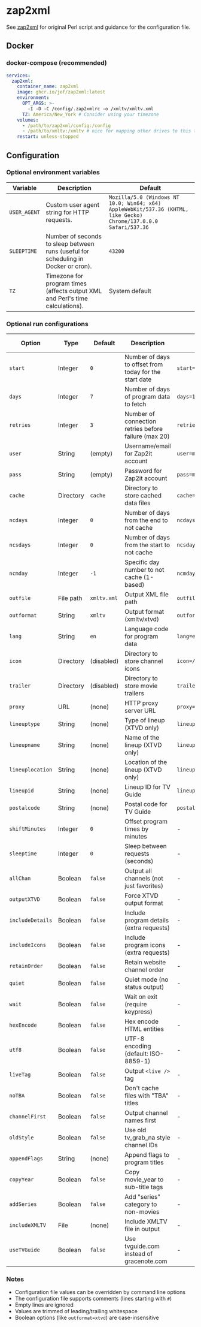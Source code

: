 # zap2xml

See [zap2xml](https://web.archive.org/web/20200426004001/zap2xml.awardspace.info/) for original Perl script and guidance for the configuration file.

## Docker

### docker-compose (recommended)

```yaml
services:
  zap2xml:
    container_name: zap2xml
    image: ghcr.io/jef/zap2xml:latest
    environment:
      OPT_ARGS: >-
        -I -D -C /config/.zap2xmlrc -o /xmltv/xmltv.xml
      TZ: America/New_York # Consider using your timezone
    volumes:
      - /path/to/zap2xml/config:/config
      - /path/to/xmltv:/xmltv # nice for mapping other drives to this that may use xmltv.xml
    restart: unless-stopped
```

## Configuration

### Optional environment variables

| Variable     | Description                                                                        | Default                                                                                                           |
| ------------ | ---------------------------------------------------------------------------------- | ----------------------------------------------------------------------------------------------------------------- |
| `USER_AGENT` | Custom user agent string for HTTP requests.                                        | `Mozilla/5.0 (Windows NT 10.0; Win64; x64) AppleWebKit/537.36 (KHTML, like Gecko) Chrome/137.0.0.0 Safari/537.36` |
| `SLEEPTIME`  | Number of seconds to sleep between runs (useful for scheduling in Docker or cron). | `43200`                                                                                                           |
| `TZ`         | Timezone for program times (affects output XML and Perl's time calculations).      | System default                                                                                                    |

### Optional run configurations

| Option           | Type      | Default     | Description                                            | Config File                   | Command Line |
| ---------------- | --------- | ----------- | ------------------------------------------------------ | ----------------------------- | ------------ |
| `start`          | Integer   | `0`         | Number of days to offset from today for the start date | `start=1`                     | `-s`         |
| `days`           | Integer   | `7`         | Number of days of program data to fetch                | `days=14`                     | `-d`         |
| `retries`        | Integer   | `3`         | Number of connection retries before failure (max 20)   | `retries=5`                   | `-r`         |
| `user`           | String    | (empty)     | Username/email for Zap2it account                      | `user=myemail@example.com`    | `-u`         |
| `pass`           | String    | (empty)     | Password for Zap2it account                            | `pass=mypassword`             | `-p`         |
| `cache`          | Directory | `cache`     | Directory to store cached data files                   | `cache=/config/cache`         | `-c`         |
| `ncdays`         | Integer   | `0`         | Number of days from the end to not cache               | `ncdays=2`                    | `-n`         |
| `ncsdays`        | Integer   | `0`         | Number of days from the start to not cache             | `ncsdays=1`                   | `-N`         |
| `ncmday`         | Integer   | `-1`        | Specific day number to not cache (1-based)             | `ncmday=3`                    | `-B`         |
| `outfile`        | File path | `xmltv.xml` | Output XML file path                                   | `outfile=/xmltv/xmltv.xml`    | `-o`         |
| `outformat`      | String    | `xmltv`     | Output format (xmltv/xtvd)                             | `outformat=xtvd`              | `-x`         |
| `lang`           | String    | `en`        | Language code for program data                         | `lang=es`                     | `-l`         |
| `icon`           | Directory | (disabled)  | Directory to store channel icons                       | `icon=/config/icons`          | `-i`         |
| `trailer`        | Directory | (disabled)  | Directory to store movie trailers                      | `trailer=/config/trailers`    | `-t`         |
| `proxy`          | URL       | (none)      | HTTP proxy server URL                                  | `proxy=http://localhost:8080` | `-P`         |
| `lineuptype`     | String    | (none)      | Type of lineup (XTVD only)                             | `lineuptype=Cable`            | -            |
| `lineupname`     | String    | (none)      | Name of the lineup (XTVD only)                         | `lineupname=My Provider`      | -            |
| `lineuplocation` | String    | (none)      | Location of the lineup (XTVD only)                     | `lineuplocation=New York, NY` | -            |
| `lineupid`       | String    | (none)      | Lineup ID for TV Guide                                 | `lineupid=X:80000`            | `-Y`         |
| `postalcode`     | String    | (none)      | Postal code for TV Guide                               | `postalcode=01010`            | `-Z`         |
| `shiftMinutes`   | Integer   | `0`         | Offset program times by minutes                        | -                             | `-m`         |
| `sleeptime`      | Integer   | `0`         | Sleep between requests (seconds)                       | -                             | `-S`         |
| `allChan`        | Boolean   | `false`     | Output all channels (not just favorites)               | -                             | `-a`         |
| `outputXTVD`     | Boolean   | `false`     | Force XTVD output format                               | -                             | `-x`         |
| `includeDetails` | Boolean   | `false`     | Include program details (extra requests)               | -                             | `-D`         |
| `includeIcons`   | Boolean   | `false`     | Include program icons (extra requests)                 | -                             | `-I`         |
| `retainOrder`    | Boolean   | `false`     | Retain website channel order                           | -                             | `-b`         |
| `quiet`          | Boolean   | `false`     | Quiet mode (no status output)                          | -                             | `-q`         |
| `wait`           | Boolean   | `false`     | Wait on exit (require keypress)                        | -                             | `-w`         |
| `hexEncode`      | Boolean   | `false`     | Hex encode HTML entities                               | -                             | `-e`         |
| `utf8`           | Boolean   | `false`     | UTF-8 encoding (default: ISO-8859-1)                   | -                             | `-U`         |
| `liveTag`        | Boolean   | `false`     | Output `<live />` tag                                  | -                             | `-L`         |
| `noTBA`          | Boolean   | `false`     | Don't cache files with "TBA" titles                    | -                             | `-T`         |
| `channelFirst`   | Boolean   | `false`     | Output channel names first                             | -                             | `-F`         |
| `oldStyle`       | Boolean   | `false`     | Use old tv_grab_na style channel IDs                   | -                             | `-O`         |
| `appendFlags`    | String    | (none)      | Append flags to program titles                         | -                             | `-A`         |
| `copyYear`       | Boolean   | `false`     | Copy movie_year to sub-title tags                      | -                             | `-M`         |
| `addSeries`      | Boolean   | `false`     | Add "series" category to non-movies                    | -                             | `-j`         |
| `includeXMLTV`   | File      | (none)      | Include XMLTV file in output                           | -                             | `-J`         |
| `useTVGuide`     | Boolean   | `false`     | Use tvguide.com instead of gracenote.com               | -                             | `-z`         |

### Notes

- Configuration file values can be overridden by command line options
- The configuration file supports comments (lines starting with `#`)
- Empty lines are ignored
- Values are trimmed of leading/trailing whitespace
- Boolean options (like `outformat=xtvd`) are case-insensitive
